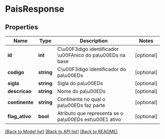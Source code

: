 # PaisResponse

## Properties
Name | Type | Description | Notes
------------ | ------------- | ------------- | -------------
**id** | **int** | C\u00F3digo identificador \u00FAnico do pa\u00EDs na base | [optional] 
**codigo** | **string** | C\u00F3digo identificador do pa\u00EDs | [optional] 
**sigla** | **string** | Sigla do pa\u00EDs | [optional] 
**descricao** | **string** | Nome do pa\u00EDs | [optional] 
**continente** | **string** | Continente no qual o pa\u00EDs faz parte | [optional] 
**flag_ativo** | **bool** | Atributo que representa se o pa\u00EDs est\u00E1 ativo | [optional] 

[[Back to Model list]](../README.md#documentation-for-models) [[Back to API list]](../README.md#documentation-for-api-endpoints) [[Back to README]](../README.md)


